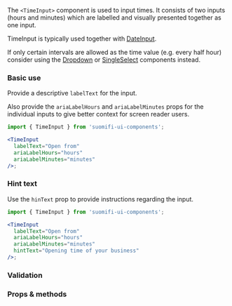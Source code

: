 The `<TimeInput>` component is used to input times. It consists of two inputs (hours and minutes) which are labelled and visually presented together as one input.

TimeInput is typically used together with [DateInput](/#/Components/DateInput).

If only certain intervals are allowed as the time value (e.g. every half hour) consider using the [Dropdown](/#/Components/Dropdown) or [SingleSelect](/#/Components/SingleSelect) components instead.

### Basic use

Provide a descriptive `labelText` for the input.

Also provide the `ariaLabelHours` and `ariaLabelMinutes` props for the individual inputs to give better context for screen reader users.

```jsx
import { TimeInput } from 'suomifi-ui-components';

<TimeInput
  labelText="Open from"
  ariaLabelHours="hours"
  ariaLabelMinutes="minutes"
/>;
```

### Hint text

Use the `hinText` prop to provide instructions regarding the input.

```jsx
import { TimeInput } from 'suomifi-ui-components';

<TimeInput
  labelText="Open from"
  ariaLabelHours="hours"
  ariaLabelMinutes="minutes"
  hintText="Opening time of your business"
/>;
```

### Validation

### Props & methods
